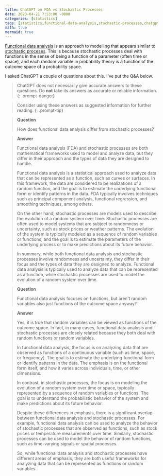 ```yaml
---
title: ChatGPT on FDA vs Stochastic Processes
date: 2023-04-21 7:53:00 -0800
categories: [statistics]
tags: [statistics,functional-data-analysis,stochastic-processes,chatgpt]
math: true
mermaid: true
---
```



[Functional data analysis](https://en.wikipedia.org/wiki/Functional_data_analysis) is an approach to modelling that appears similar to [stochastic proceses](https://en.wikipedia.org/wiki/Stochastic_process). This is because stochastic processes deal with functions in the sense of being a function of a parameter (often time or space), and each random variable in probability theory is a function of the outcome space of a probability space.

I asked ChatGPT a couple of questions about this. I've put the Q&A below.

> ChatGPT does not necessarily give accurate answers to these questions. Do **not** take its answers as accurate or reliable information.
{: .prompt-danger}

> Consider using these answers as suggested information for further reading.
{: .prompt-tip}


> **Question**
>
> How does functional data analysis differ from stochastic processes?

> **Answer**
>
> Functional data analysis (FDA) and stochastic processes are both mathematical frameworks used to model and analyze data, but they differ in their approach and the types of data they are designed to handle.
>
> Functional data analysis is a statistical approach used to analyze data that can be represented as a function, such as curves or surfaces. In this framework, the data are considered to be realizations of a random function, and the goal is to estimate the underlying functional form or identify patterns in the data. FDA typically involves techniques such as principal component analysis, functional regression, and smoothing techniques, among others.
>
> On the other hand, stochastic processes are models used to describe the evolution of a random system over time. Stochastic processes are often used to model systems that are subject to randomness or uncertainty, such as stock prices or weather patterns. The evolution of the system is typically modeled as a sequence of random variables or functions, and the goal is to estimate the parameters of the underlying process or to make predictions about its future behavior.
>
> In summary, while both functional data analysis and stochastic processes involve randomness and uncertainty, they differ in their focus and the types of data they are designed to analyze. Functional data analysis is typically used to analyze data that can be represented as a function, while stochastic processes are used to model the evolution of a random system over time.

> **Question**
>
> Functional data analysis focuses on functions, but aren't random variables also just functions of the outcome space anyway?

> **Answer**
>
> Yes, it is true that random variables can be viewed as functions of the outcome space. In fact, in many cases, functional data analysis and stochastic processes are closely related because they both deal with random functions or random variables.
>
> In functional data analysis, the focus is on analyzing data that are observed as functions of a continuous variable (such as time, space, or frequency). The goal is to estimate the underlying functional form or identify patterns in the data. The emphasis is on the functional form itself, and how it varies across individuals, time, or other dimensions.
>
> In contrast, in stochastic processes, the focus is on modeling the evolution of a random system over time or space, typically represented by a sequence of random variables or functions. The goal is to understand the probabilistic behavior of the system and make predictions about its future behavior.
>
> Despite these differences in emphasis, there is a significant overlap between functional data analysis and stochastic processes. For example, functional data analysis can be used to analyze the behavior of stochastic processes that are observed as functions, such as stock prices or temperature measurements over time. Similarly, stochastic processes can be used to model the behavior of random functions, such as time-varying signals or spatial processes.
>
> So, while functional data analysis and stochastic processes have different areas of emphasis, they are both useful frameworks for analyzing data that can be represented as functions or random variables.
